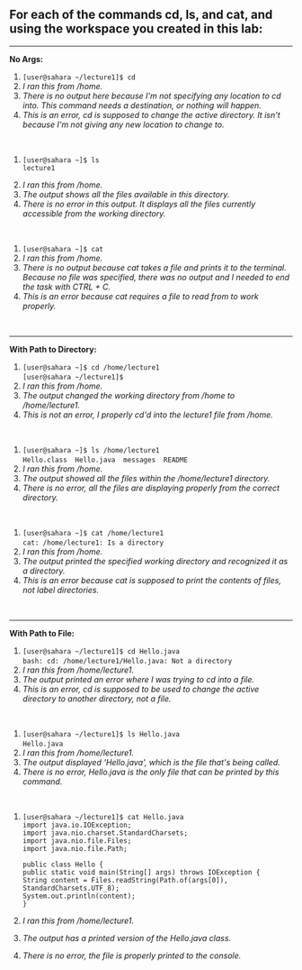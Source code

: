 ## For each of the commands cd, ls, and cat, and using the workspace you created in this lab:
---
**No Args:**
1. `[user@sahara ~/lecture1]$ cd`
2. _I ran this from /home._
3. _There is no output here because I'm not specifying any location to cd into. This command needs a destination, or nothing will happen._
4. _This is an error, cd is supposed to change the active directory. It isn't because I'm not giving any new location to change to._ <br />

<br />

1. ```
   [user@sahara ~]$ ls
   lecture1
   ```
2. _I ran this from /home._
3. _The output shows all the files available in this directory._
4. _There is no error in this output. It displays all the files currently accessible from the working directory._ <br />

<br />

1. `[user@sahara ~]$ cat`
2. _I ran this from /home._
3. _There is no output because cat takes a file and prints it to the terminal. Because no file was specified, there was no output and I needed to end the task with CTRL + C._
4. _This is an error because cat requires a file to read from to work properly._

<br />

---
**With Path to Directory:**

1. `[user@sahara ~]$ cd /home/lecture1` <br />
   `[user@sahara ~/lecture1]$` <br />
2. _I ran this from /home._
3. _The output changed the working directory from /home to /home/lecture1._
4. _This is not an error, I properly cd'd into the lecture1 file from /home._

<br />

1. `[user@sahara ~]$ ls /home/lecture1` <br />
   `Hello.class  Hello.java  messages  README` <br />
2. _I ran this from /home._
3. _The output showed all the files within the /home/lecture1 directory._
4. _There is no error, all the files are displaying properly from the correct directory._

<br />

1. `[user@sahara ~]$ cat /home/lecture1` <br />
   `cat: /home/lecture1: Is a directory` <br />
2. _I ran this from /home._
3. _The output printed the specified working directory and recognized it as a directory._
4. _This is an error because cat is supposed to print the contents of files, not label directories._

<br />

---
**With Path to File:**

1. `[user@sahara ~/lecture1]$ cd Hello.java` <br />
   `bash: cd: /home/lecture1/Hello.java: Not a directory` <br />
2. _I ran this from /home/lecture1._
3. _The output printed an error where I was trying to cd into a file._
4. _This is an error, cd is supposed to be used to change the active directory to another directory, not a file._

<br />

1. `[user@sahara ~/lecture1]$ ls Hello.java` <br />
   `Hello.java` <br />
2. _I ran this from /home/lecture1._
3. _The output displayed 'Hello.java', which is the file that's being called._
4. _There is no error, Hello.java is the only file that can be printed by this command._
   
<br />

1. `[user@sahara ~/lecture1]$ cat Hello.java` <br />
   `import java.io.IOException;` <br />
   `import java.nio.charset.StandardCharsets;` <br />
   `import java.nio.file.Files;` <br />
   `import java.nio.file.Path;` <br />
   
   `public class Hello {` <br />
      `public static void main(String[] args) throws IOException {` <br />
      `String content = Files.readString(Path.of(args[0]), StandardCharsets.UTF_8);` <br />
      `System.out.println(content);` <br />
   `}` <br />
2. _I ran this from /home/lecture1._
3. _The output has a printed version of the Hello.java class._
4. _There is no error, the file is properly printed to the console._
